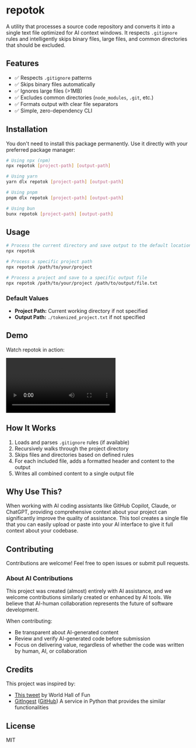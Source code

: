 # repotok

A utility that processes a source code repository and converts it into a single text file optimized for AI context windows. It respects `.gitignore` rules and intelligently skips binary files, large files, and common directories that should be excluded.

## Features

- ✅ Respects `.gitignore` patterns
- ✅ Skips binary files automatically
- ✅ Ignores large files (>1MB)
- ✅ Excludes common directories (`node_modules`, `.git`, etc.)
- ✅ Formats output with clear file separators
- ✅ Simple, zero-dependency CLI

## Installation

You don't need to install this package permanently. Use it directly with your preferred package manager:

```bash
# Using npx (npm)
npx repotok [project-path] [output-path]

# Using yarn
yarn dlx repotok [project-path] [output-path]

# Using pnpm
pnpm dlx repotok [project-path] [output-path]

# Using bun
bunx repotok [project-path] [output-path]
```

## Usage

```bash
# Process the current directory and save output to the default location
npx repotok

# Process a specific project path
npx repotok /path/to/your/project

# Process a project and save to a specific output file
npx repotok /path/to/your/project /path/to/output/file.txt
```

### Default Values

- **Project Path:** Current working directory if not specified
- **Output Path:** `./tokenized_project.txt` if not specified

## Demo

Watch repotok in action:

![Demo Video](.github/demo.mp4)

## How It Works

1. Loads and parses `.gitignore` rules (if available)
2. Recursively walks through the project directory
3. Skips files and directories based on defined rules
4. For each included file, adds a formatted header and content to the output
5. Writes all combined content to a single output file

## Why Use This?

When working with AI coding assistants like GitHub Copilot, Claude, or ChatGPT, providing comprehensive context about your project can significantly improve the quality of assistance. This tool creates a single file that you can easily upload or paste into your AI interface to give it full context about your codebase.

## Contributing

Contributions are welcome! Feel free to open issues or submit pull requests.

### About AI Contributions

This project was created (almost) entirely with AI assistance, and we welcome contributions similarly created or enhanced by AI tools. We believe that AI-human collaboration represents the future of software development.

When contributing:

- Be transparent about AI-generated content
- Review and verify AI-generated code before submission
- Focus on delivering value, regardless of whether the code was written by human, AI, or collaboration

## Credits

This project was inspired by:

- [This tweet](https://x.com/WorldHallOfFun/status/1894448442837205273) by World Hall of Fun
- [GitIngest](https://gitingest.com/) ([GitHub](https://github.com/cyclotruc/gitingest))
  A service in Python that provides the similar functionalities

## License

MIT
